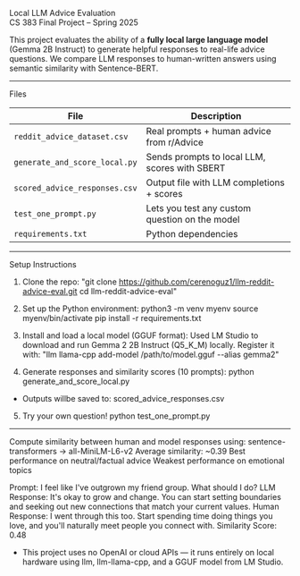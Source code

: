 Local LLM Advice Evaluation  
CS 383 Final Project – Spring 2025

This project evaluates the ability of a **fully local large language model** (Gemma 2B Instruct) to generate helpful responses to real-life advice questions. We compare LLM responses to human-written answers using semantic similarity with Sentence-BERT.

---

Files

| File                         | Description                                      |
|-----------------------------|--------------------------------------------------|
| `reddit_advice_dataset.csv` | Real prompts + human advice from r/Advice       |
| `generate_and_score_local.py` | Sends prompts to local LLM, scores with SBERT   |
| `scored_advice_responses.csv` | Output file with LLM completions + scores       |
| `test_one_prompt.py`        | Lets you test any custom question on the model  |
| `requirements.txt`          | Python dependencies                             |

---

Setup Instructions

1. Clone the repo:
"git clone https://github.com/cerenoguz1/llm-reddit-advice-eval.git
cd llm-reddit-advice-eval"


2. Set up the Python environment:
  python3 -m venv myenv
  source myenv/bin/activate
  pip install -r requirements.txt


3. Install and load a local model (GGUF format):
  Used LM Studio to download and run Gemma 2 2B Instruct (Q5_K_M) locally. Register it with:
"llm llama-cpp add-model /path/to/model.gguf --alias gemma2"

 
4. Generate responses and similarity scores (10 prompts):
  python generate_and_score_local.py
  - Outputs willbe saved to: scored_advice_responses.csv


5. Try your own question!
  python test_one_prompt.py

---------------------------------------------------------------------------------------------

Compute similarity between human and model responses using:
  sentence-transformers → all-MiniLM-L6-v2
  Average similarity: ~0.39
  Best performance on neutral/factual advice
  Weakest performance on emotional topics


Prompt:
I feel like I've outgrown my friend group. What should I do?
LLM Response:
It's okay to grow and change. You can start setting boundaries and seeking out new connections that match your current values.
Human Response:
I went through this too. Start spending time doing things you love, and you'll naturally meet people you connect with.
Similarity Score: 0.48


* This project uses no OpenAI or cloud APIs — it runs entirely on local hardware using llm, llm-llama-cpp, and a GGUF model from LM Studio.
